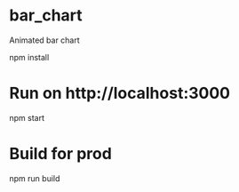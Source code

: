 # bar_chart
Animated bar chart


npm install

# Run on http://localhost:3000
npm start

# Build for prod
npm run build
